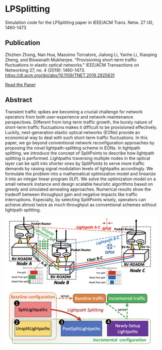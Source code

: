 # LPSplitting
Simulation code for the LPSplitting paper in IEEE/ACM Trans. Netw. 27 (4), 1460-1473

## Publication
Zhizhen Zhong, Nan Hua, Massimo Tornatore, Jialong Li, Yanhe Li, Xiaoping Zheng, and Biswanath Mukherjee. "Provisioning short-term traffic fluctuations in elastic optical networks." IEEE/ACM Transactions on Networking 27, no. 4 (2019): 1460-1473. https://dl.acm.org/doi/abs/10.1109/TNET.2019.2925631

<a href="http://people.csail.mit.edu/zhizhenzhong/papers/2019_ToN_LPSplitting.pdf" target="_blank">Read the Paper</a>


## Abstract
Transient traffic spikes are becoming a crucial challenge for network operators from both user-experience and network-maintenance perspectives. Different from long-term traffic growth, the bursty nature of short-term traffic fluctuations makes it difficult to be provisioned effectively. Luckily, next-generation elastic optical networks (EONs) provide an economical way to deal with such short-term traffic fluctuations. In this paper, we go beyond conventional network reconfiguration approaches by proposing the novel lightpath-splitting scheme in EONs. In lightpath splitting, we introduce the concept of SplitPoints to describe how lightpath splitting is performed. Lightpaths traversing multiple nodes in the optical layer can be split into shorter ones by SplitPoints to serve more traffic demands by raising signal modulation levels of lightpaths accordingly. We formulate the problem into a mathematical optimization model and linearize it into an integer linear program (ILP). We solve the optimization model on a small network instance and design scalable heuristic algorithms based on greedy and simulated annealing approaches. Numerical results show the tradeoff between throughput gain and negative impacts like traffic interruptions. Especially, by selecting SplitPoints wisely, operators can achieve almost twice as much throughput as conventional schemes without lightpath splitting.

<img src="images/LPSplitting.jpg" alt="lpsplitting logo" style="float: left; margin-right: 10px;" /><br/><br/><br/><br/><br/><br/>
